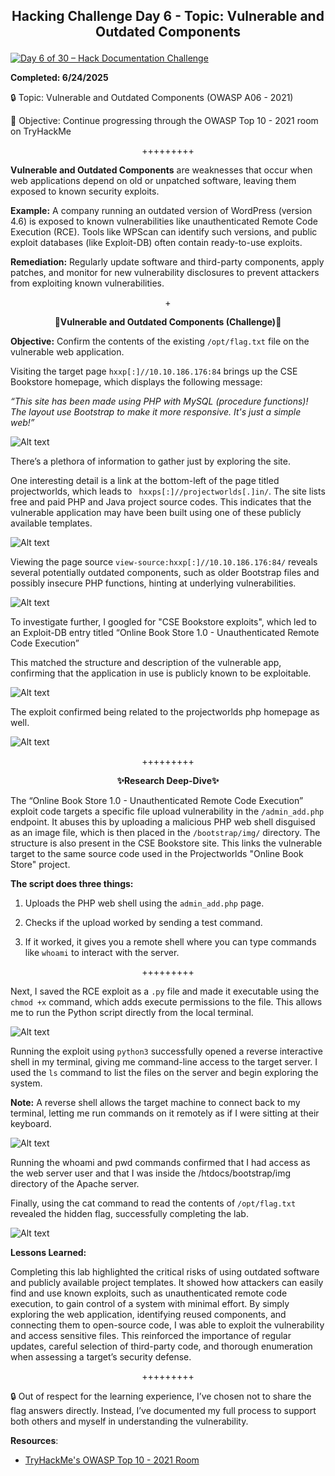 **<p align="center">Hacking Challenge Day 6 - Topic: Vulnerable and Outdated Components</p>**
---
[![Day 6 of 30 – Hack Documentation Challenge](https://img.shields.io/badge/Day%206%20of%2030-Hack%20Documentation%20Challenge-crimson?style=for-the-badge&logo=tryhackme)](https://tryhackme.com)

**Completed: 6/24/2025**

🔒 Topic: Vulnerable and Outdated Components (OWASP A06 - 2021)

🎯 Objective: Continue progressing through the OWASP Top 10 - 2021 room on TryHackMe

<p align="center">+++++++++</p>

**Vulnerable and Outdated Components** are weaknesses that occur when web applications depend on old or unpatched software, leaving them exposed to known security exploits.

**Example:** A company running an outdated version of WordPress (version 4.6) is exposed to known vulnerabilities like unauthenticated Remote Code Execution (RCE). Tools like WPScan can identify such versions, and public exploit databases (like Exploit-DB) often contain ready-to-use exploits.

**Remediation:** Regularly update software and third-party components, apply patches, and monitor for new vulnerability disclosures to prevent attackers from exploiting known vulnerabilities.

<p align="center">+</p>

**<p align="center">📍Vulnerable and Outdated Components (Challenge)📍</p>**

**Objective:** Confirm the contents of the existing `/opt/flag.txt` file on the vulnerable web application.

Visiting the target page `hxxp[:]//10.10.186.176:84` brings up the CSE Bookstore homepage, which displays the following message:

*“This site has been made using PHP with MySQL (procedure functions)!
The layout use Bootstrap to make it more responsive. It's just a simple web!”*

![Alt text](https://github.com/chaiexe/TryHackMe-Write-ups/blob/main/OWASP-Top-10-2021/06-Vulnerable-and-Outdated-Components/Images/Screenshot%201.png)

There’s a plethora of information to gather just by exploring the site.

One interesting detail is a link at the bottom-left of the page titled projectworlds, which leads to ` hxxps[:]//projectworlds[.]in/`. The site lists free and paid PHP and Java project source codes. This indicates that the vulnerable application may have been built using one of these publicly available templates.

![Alt text](https://github.com/chaiexe/TryHackMe-Write-ups/blob/main/OWASP-Top-10-2021/06-Vulnerable-and-Outdated-Components/Images/Screenshot%202.png)

Viewing the page source `view-source:hxxp[:]//10.10.186.176:84/` reveals several potentially outdated components, such as older Bootstrap files and possibly insecure PHP functions, hinting at underlying vulnerabilities.

![Alt text](https://github.com/chaiexe/TryHackMe-Write-ups/blob/main/OWASP-Top-10-2021/06-Vulnerable-and-Outdated-Components/Images/Screenshot%203.png)

To investigate further, I googled for "CSE Bookstore exploits", which led to an Exploit-DB entry titled “Online Book Store 1.0 - Unauthenticated Remote Code Execution”

This matched the structure and description of the vulnerable app, confirming that the application in use is publicly known to be exploitable.

![Alt text](https://github.com/chaiexe/TryHackMe-Write-ups/blob/main/OWASP-Top-10-2021/06-Vulnerable-and-Outdated-Components/Images/Screenshot%204.png)

The exploit confirmed being related to the projectworlds php homepage as well.

![Alt text](https://github.com/chaiexe/TryHackMe-Write-ups/blob/main/OWASP-Top-10-2021/06-Vulnerable-and-Outdated-Components/Images/Screenshot%205.png)

<p align="center">+++++++++</p>

**<p align="center">✨Research Deep-Dive✨</p>**

The “Online Book Store 1.0 - Unauthenticated Remote Code Execution” exploit code targets a specific file upload vulnerability in the `/admin_add.php` endpoint. It abuses this by uploading a malicious PHP web shell disguised as an image file, which is then placed in the `/bootstrap/img/` directory. The structure is also present in the CSE Bookstore site. This links the vulnerable target to the same source code used in the Projectworlds "Online Book Store" project.

**The script does three things:**

1) Uploads the PHP web shell using the `admin_add.php` page.

2) Checks if the upload worked by sending a test command.

3) If it worked, it gives you a remote shell where you can type commands like `whoami` to interact with the server.

<p align="center">+++++++++</p>

Next, I saved the RCE exploit as a `.py` file and made it executable using the `chmod +x` command, which adds execute permissions to the file. This allows me to run the Python script directly from the local terminal.

![Alt text](https://github.com/chaiexe/TryHackMe-Write-ups/blob/main/OWASP-Top-10-2021/06-Vulnerable-and-Outdated-Components/Images/Screenshot%206.png)

Running the exploit using `python3` successfully opened a reverse interactive shell in my terminal, giving me command-line access to the target server. I used the `ls` command to list the files on the server and begin exploring the system.

**Note:** A reverse shell allows the target machine to connect back to my terminal, letting me run commands on it remotely as if I were sitting at their keyboard.

![Alt text](https://github.com/chaiexe/TryHackMe-Write-ups/blob/main/OWASP-Top-10-2021/06-Vulnerable-and-Outdated-Components/Images/Screenshot%207.png)

Running the whoami and pwd commands confirmed that I had access as the web server user and that I was inside the /htdocs/bootstrap/img directory of the Apache server.

Finally, using the cat command to read the contents of `/opt/flag.txt` revealed the hidden flag, successfully completing the lab.

![Alt text](https://github.com/chaiexe/TryHackMe-Write-ups/blob/main/OWASP-Top-10-2021/06-Vulnerable-and-Outdated-Components/Images/Screenshot%208.png)

**Lessons Learned:**

Completing this lab highlighted the critical risks of using outdated software and publicly available project templates. It showed how attackers can easily find and use known exploits, such as unauthenticated remote code execution, to gain control of a system with minimal effort. By simply exploring the web application, identifying reused components, and connecting them to open-source code, I was able to exploit the vulnerability and access sensitive files. This reinforced the importance of regular updates, careful selection of third-party code, and thorough enumeration when assessing a target’s security defense.

<p align="center">+++++++++</p>

🔒 Out of respect for the learning experience, I’ve chosen not to share the flag answers
directly. Instead, I’ve documented my full process to support both others and myself in
understanding the vulnerability.

**Resources**:
- [TryHackMe's OWASP Top 10 - 2021 Room](https://tryhackme.com/room/owasptop102021)
